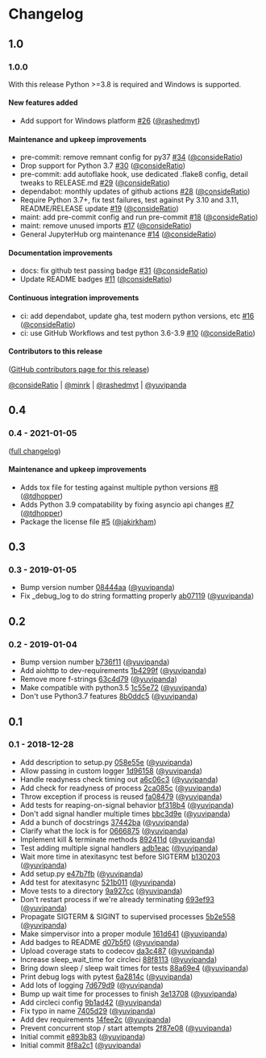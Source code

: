 # Changelog

## 1.0

### 1.0.0

With this release Python >=3.8 is required and Windows is supported.

#### New features added

- Add support for Windows platform [#26](https://github.com/jupyterhub/simpervisor/pull/26) ([@rashedmyt](https://github.com/rashedmyt))

#### Maintenance and upkeep improvements

- pre-commit: remove remnant config for py37 [#34](https://github.com/jupyterhub/simpervisor/pull/34) ([@consideRatio](https://github.com/consideRatio))
- Drop support for Python 3.7 [#30](https://github.com/jupyterhub/simpervisor/pull/30) ([@consideRatio](https://github.com/consideRatio))
- pre-commit: add autoflake hook, use dedicated .flake8 config, detail tweaks to RELEASE.md [#29](https://github.com/jupyterhub/simpervisor/pull/29) ([@consideRatio](https://github.com/consideRatio))
- dependabot: monthly updates of github actions [#28](https://github.com/jupyterhub/simpervisor/pull/28) ([@consideRatio](https://github.com/consideRatio))
- Require Python 3.7+, fix test failures, test against Py 3.10 and 3.11, README/RELEASE update [#19](https://github.com/jupyterhub/simpervisor/pull/19) ([@consideRatio](https://github.com/consideRatio))
- maint: add pre-commit config and run pre-commit [#18](https://github.com/jupyterhub/simpervisor/pull/18) ([@consideRatio](https://github.com/consideRatio))
- maint: remove unused imports [#17](https://github.com/jupyterhub/simpervisor/pull/17) ([@consideRatio](https://github.com/consideRatio))
- General JupyterHub org maintenance [#14](https://github.com/jupyterhub/simpervisor/pull/14) ([@consideRatio](https://github.com/consideRatio))

#### Documentation improvements

- docs: fix github test passing badge [#31](https://github.com/jupyterhub/simpervisor/pull/31) ([@consideRatio](https://github.com/consideRatio))
- Update README badges [#11](https://github.com/jupyterhub/simpervisor/pull/11) ([@consideRatio](https://github.com/consideRatio))

#### Continuous integration improvements

- ci: add dependabot, update gha, test modern python versions, etc [#16](https://github.com/jupyterhub/simpervisor/pull/16) ([@consideRatio](https://github.com/consideRatio))
- ci: use GitHub Workflows and test python 3.6-3.9 [#10](https://github.com/jupyterhub/simpervisor/pull/10) ([@consideRatio](https://github.com/consideRatio))

#### Contributors to this release

([GitHub contributors page for this release](https://github.com/jupyterhub/simpervisor/graphs/contributors?from=2021-01-05&to=2023-05-18&type=c))

[@consideRatio](https://github.com/search?q=repo%3Ajupyterhub%2Fsimpervisor+involves%3AconsideRatio+updated%3A2021-01-05..2023-05-18&type=Issues) | [@minrk](https://github.com/search?q=repo%3Ajupyterhub%2Fsimpervisor+involves%3Aminrk+updated%3A2021-01-05..2023-05-18&type=Issues) | [@rashedmyt](https://github.com/search?q=repo%3Ajupyterhub%2Fsimpervisor+involves%3Arashedmyt+updated%3A2021-01-05..2023-05-18&type=Issues) | [@yuvipanda](https://github.com/search?q=repo%3Ajupyterhub%2Fsimpervisor+involves%3Ayuvipanda+updated%3A2021-01-05..2023-05-18&type=Issues)

## 0.4

### 0.4 - 2021-01-05

([full changelog](https://github.com/jupyterhub/simpervisor/compare/v0.3...v0.4))

#### Maintenance and upkeep improvements

- Adds tox file for testing against multiple python versions [#8](https://github.com/jupyterhub/simpervisor/pull/8) ([@tdhopper](https://github.com/tdhopper))
- Adds Python 3.9 compatability by fixing asyncio api changes [#7](https://github.com/jupyterhub/simpervisor/pull/7) ([@tdhopper](https://github.com/tdhopper))
- Package the license file [#5](https://github.com/jupyterhub/simpervisor/pull/5) ([@jakirkham](https://github.com/jakirkham))

## 0.3

### 0.3 - 2019-01-05

- Bump version number [08444aa](https://github.com/jupyterhub/simpervisor/commit/08444aa) ([@yuvipanda](https://github.com/yuvipanda))
- Fix \_debug_log to do string formatting properly [ab07119](https://github.com/jupyterhub/simpervisor/commit/ab07119) ([@yuvipanda](https://github.com/yuvipanda))

## 0.2

### 0.2 - 2019-01-04

- Bump version number [b736f11](https://github.com/jupyterhub/simpervisor/commit/b736f11) ([@yuvipanda](https://github.com/yuvipanda))
- Add aiohttp to dev-requirements [1b4299f](https://github.com/jupyterhub/simpervisor/commit/1b4299f) ([@yuvipanda](https://github.com/yuvipanda))
- Remove more f-strings [63c4d79](https://github.com/jupyterhub/simpervisor/commit/63c4d79) ([@yuvipanda](https://github.com/yuvipanda))
- Make compatible with python3.5 [1c55e72](https://github.com/jupyterhub/simpervisor/commit/1c55e72) ([@yuvipanda](https://github.com/yuvipanda))
- Don't use Python3.7 features [8b0ddc5](https://github.com/jupyterhub/simpervisor/commit/8b0ddc5) ([@yuvipanda](https://github.com/yuvipanda))

## 0.1

### 0.1 - 2018-12-28

- Add description to setup.py [058e55e](https://github.com/jupyterhub/simpervisor/commit/058e55e) ([@yuvipanda](https://github.com/yuvipanda))
- Allow passing in custom logger [1d96158](https://github.com/jupyterhub/simpervisor/commit/1d96158) ([@yuvipanda](https://github.com/yuvipanda))
- Handle readyness check timing out [a6c06c3](https://github.com/jupyterhub/simpervisor/commit/a6c06c3) ([@yuvipanda](https://github.com/yuvipanda))
- Add check for readyness of process [2ca085c](https://github.com/jupyterhub/simpervisor/commit/2ca085c) ([@yuvipanda](https://github.com/yuvipanda))
- Throw exception if process is reused [fa08479](https://github.com/jupyterhub/simpervisor/commit/fa08479) ([@yuvipanda](https://github.com/yuvipanda))
- Add tests for reaping-on-signal behavior [bf318b4](https://github.com/jupyterhub/simpervisor/commit/bf318b4) ([@yuvipanda](https://github.com/yuvipanda))
- Don't add signal handler multiple times [bbc3d9e](https://github.com/jupyterhub/simpervisor/commit/bbc3d9e) ([@yuvipanda](https://github.com/yuvipanda))
- Add a bunch of docstrings [37442ba](https://github.com/jupyterhub/simpervisor/commit/37442ba) ([@yuvipanda](https://github.com/yuvipanda))
- Clarify what the lock is for [0666875](https://github.com/jupyterhub/simpervisor/commit/0666875) ([@yuvipanda](https://github.com/yuvipanda))
- Implement kill & terminate methods [892411d](https://github.com/jupyterhub/simpervisor/commit/892411d) ([@yuvipanda](https://github.com/yuvipanda))
- Test adding multiple signal handlers [adb1eac](https://github.com/jupyterhub/simpervisor/commit/adb1eac) ([@yuvipanda](https://github.com/yuvipanda))
- Wait more time in atexitasync test before SIGTERM [b130203](https://github.com/jupyterhub/simpervisor/commit/b130203) ([@yuvipanda](https://github.com/yuvipanda))
- Add setup.py [e47b7fb](https://github.com/jupyterhub/simpervisor/commit/e47b7fb) ([@yuvipanda](https://github.com/yuvipanda))
- Add test for atexitasync [521b011](https://github.com/jupyterhub/simpervisor/commit/521b011) ([@yuvipanda](https://github.com/yuvipanda))
- Move tests to a directory [9a927cc](https://github.com/jupyterhub/simpervisor/commit/9a927cc) ([@yuvipanda](https://github.com/yuvipanda))
- Don't restart process if we're already terminating [693ef93](https://github.com/jupyterhub/simpervisor/commit/693ef93) ([@yuvipanda](https://github.com/yuvipanda))
- Propagate SIGTERM & SIGINT to supervised processes [5b2e558](https://github.com/jupyterhub/simpervisor/commit/5b2e558) ([@yuvipanda](https://github.com/yuvipanda))
- Make simpervisor into a proper module [161d641](https://github.com/jupyterhub/simpervisor/commit/161d641) ([@yuvipanda](https://github.com/yuvipanda))
- Add badges to README [d07b5f0](https://github.com/jupyterhub/simpervisor/commit/d07b5f0) ([@yuvipanda](https://github.com/yuvipanda))
- Upload coverage stats to codecov [da3c487](https://github.com/jupyterhub/simpervisor/commit/da3c487) ([@yuvipanda](https://github.com/yuvipanda))
- Increase sleep_wait_time for circleci [88f8113](https://github.com/jupyterhub/simpervisor/commit/88f8113) ([@yuvipanda](https://github.com/yuvipanda))
- Bring down sleep / sleep wait times for tests [88a69e4](https://github.com/jupyterhub/simpervisor/commit/88a69e4) ([@yuvipanda](https://github.com/yuvipanda))
- Print debug logs with pytest [6a2814c](https://github.com/jupyterhub/simpervisor/commit/6a2814c) ([@yuvipanda](https://github.com/yuvipanda))
- Add lots of logging [7d679d9](https://github.com/jupyterhub/simpervisor/commit/7d679d9) ([@yuvipanda](https://github.com/yuvipanda))
- Bump up wait time for processes to finish [3e13708](https://github.com/jupyterhub/simpervisor/commit/3e13708) ([@yuvipanda](https://github.com/yuvipanda))
- Add circleci config [9b1ad42](https://github.com/jupyterhub/simpervisor/commit/9b1ad42) ([@yuvipanda](https://github.com/yuvipanda))
- Fix typo in name [7405d29](https://github.com/jupyterhub/simpervisor/commit/7405d29) ([@yuvipanda](https://github.com/yuvipanda))
- Add dev requirements [14fee2c](https://github.com/jupyterhub/simpervisor/commit/14fee2c) ([@yuvipanda](https://github.com/yuvipanda))
- Prevent concurrent stop / start attempts [2f87e08](https://github.com/jupyterhub/simpervisor/commit/2f87e08) ([@yuvipanda](https://github.com/yuvipanda))
- Initial commit [e893b83](https://github.com/jupyterhub/simpervisor/commit/e893b83) ([@yuvipanda](https://github.com/yuvipanda))
- Initial commit [8f8a2c1](https://github.com/jupyterhub/simpervisor/commit/8f8a2c1) ([@yuvipanda](https://github.com/yuvipanda))
